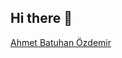 ## Hi there 👋

<html>
  <head>
    <script src="https://platform.linkedin.com/badges/js/profile.js" async defer type="text/javascript"></script>
  </head>
  <body>
    <div class="badge-base LI-profile-badge" data-locale="tr_TR" data-size="large" data-theme="light" data-type="HORIZONTAL" data-vanity="batuhnzdmr" data-version="v1"><a class="badge-base__link LI-simple-link" href="https://tr.linkedin.com/in/batuhnzdmr?trk=profile-badge">Ahmet Batuhan Özdemir</a></div>
  </body>
</html>
